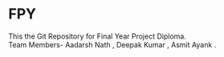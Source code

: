 # FPY
This the Git Repository for Final Year Project Diploma.
<br>
Team Members- Aadarsh Nath , Deepak Kumar , Asmit Ayank .

